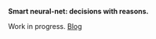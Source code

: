 
**Smart neural-net: decisions with reasons.**

Work in progress. 
[Blog](https://raotnameh.github.io/sn/)
